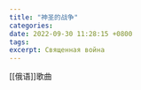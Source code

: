 ```yaml
---
title: "神圣的战争"
categories: 
date: 2022-09-30 11:28:15 +0800
tags: 
excerpt: Священная война
---
```



[[俄语]]歌曲


